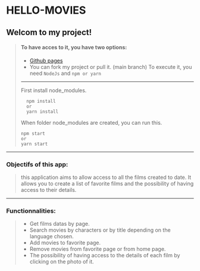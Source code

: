 # HELLO-MOVIES

## Welcom to my project!

> #### To have acces to it, you have two options:
> * [Github pages](https://renerugaba.github.io/hello-movies/)
> * You can fork my project or pull it. (main branch) 
> To execute it, you need `NodeJs` and `npm or yarn`
> ---
> First install node_modules.
> ```cli
>   npm install
>   or
>   yarn install
> ```
> When folder node_modules are created, you can run this.
> ```cli
> npm start
> or
> yarn start
> ```
---
### Objectifs of this app:

> this application aims to allow access to all the films created to date. It allows you to create a list of favorite films and the possibility of having access to 
> their details.
---

### Functionnalities:
> * Get films datas by page.
> * Search movies by characters or by title depending on the language chosen.
> * Add movies to favorite page.
> * Remove movies from favorite page or from home page.
> * The possibility of having access to the details of each film by clicking on the photo of it.
